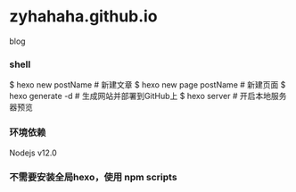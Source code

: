 # zyhahaha.github.io
  blog

### shell

  $ hexo new postName   # 新建文章
  $ hexo new page postName  # 新建页面
  $ hexo generate -d  # 生成网站并部署到GitHub上
  $ hexo server   # 开启本地服务器预览

### 环境依赖
Nodejs v12.0

### 不需要安装全局hexo，使用 npm scripts

